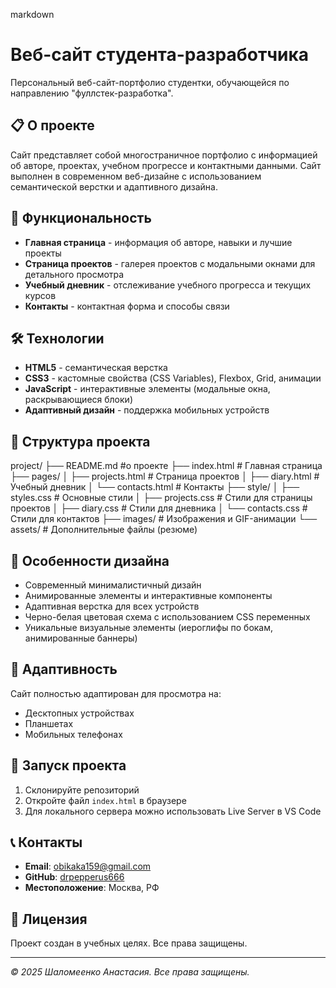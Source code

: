 markdown
# Веб-сайт студента-разработчика

Персональный веб-сайт-портфолио студентки, обучающейся по направлению "фуллстек-разработка".

## 📋 О проекте

Сайт представляет собой многостраничное портфолио с информацией об авторе, проектах, учебном прогрессе и контактными данными. Сайт выполнен в современном веб-дизайне с использованием семантической верстки и адаптивного дизайна.

## 🚀 Функциональность

- **Главная страница** - информация об авторе, навыки и лучшие проекты
- **Страница проектов** - галерея проектов с модальными окнами для детального просмотра
- **Учебный дневник** - отслеживание учебного прогресса и текущих курсов
- **Контакты** - контактная форма и способы связи

## 🛠 Технологии

- **HTML5** - семантическая верстка
- **CSS3** - кастомные свойства (CSS Variables), Flexbox, Grid, анимации
- **JavaScript** - интерактивные элементы (модальные окна, раскрывающиеся блоки)
- **Адаптивный дизайн** - поддержка мобильных устройств

## 📁 Структура проекта
project/
├── README.md #о проекте
├── index.html # Главная страница
├── pages/
│ ├── projects.html # Страница проектов
│ ├── diary.html # Учебный дневник
│ └── contacts.html # Контакты
├── style/
│ ├── styles.css # Основные стили
│ ├── projects.css # Стили для страницы проектов
│ ├── diary.css # Стили для дневника
│ └── contacts.css # Стили для контактов
├── images/ # Изображения и GIF-анимации
└── assets/ # Дополнительные файлы (резюме)

## 🎨 Особенности дизайна

- Современный минималистичный дизайн
- Анимированные элементы и интерактивные компоненты
- Адаптивная верстка для всех устройств
- Черно-белая цветовая схема с использованием CSS переменных
- Уникальные визуальные элементы (иероглифы по бокам, анимированные баннеры)

## 📱 Адаптивность

Сайт полностью адаптирован для просмотра на:
- Десктопных устройствах
- Планшетах
- Мобильных телефонах

## 🚀 Запуск проекта

1. Склонируйте репозиторий
2. Откройте файл `index.html` в браузере
3. Для локального сервера можно использовать Live Server в VS Code

## 📞 Контакты

- **Email**: obikaka159@gmail.com
- **GitHub**: [drpepperus666](https://github.com/drpepperus666)
- **Местоположение**: Москва, РФ

## 📄 Лицензия

Проект создан в учебных целях. Все права защищены.

---

*© 2025 Шаломеенко Анастасия. Все права защищены.*